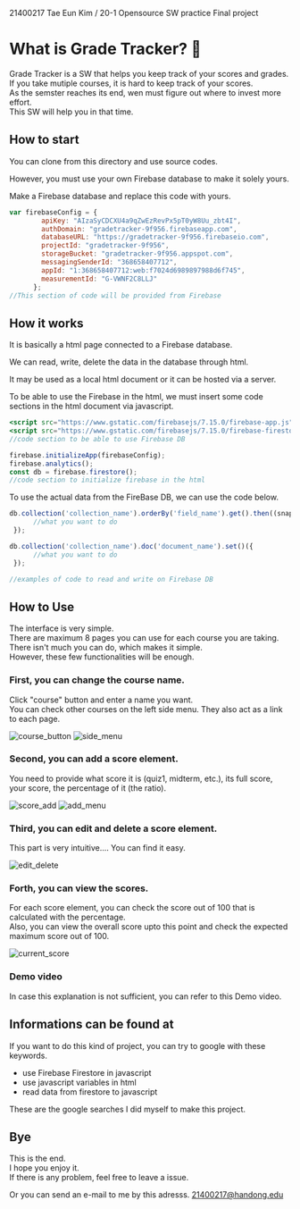 21400217 Tae Eun Kim / 20-1 Opensource SW practice Final project

# What is Grade Tracker? 💯

Grade Tracker is a SW that helps you keep track of your scores and grades.   
If you take mutiple courses, it is hard to keep track of your scores.   
As the semster reaches its end, wen must figure out where to invest more effort.   
This SW will help you in that time.   





## How to start

You can clone from this directory and use source codes.    

However, you must use your own Firebase database to make it solely yours.   

Make a Firebase database and replace this code with yours.   

```jsx
var firebaseConfig = {
        apiKey: "AIzaSyCDCXU4a9qZwEzRevPx5pT0yW8Uu_zbt4I",
        authDomain: "gradetracker-9f956.firebaseapp.com",
        databaseURL: "https://gradetracker-9f956.firebaseio.com",
        projectId: "gradetracker-9f956",
        storageBucket: "gradetracker-9f956.appspot.com",
        messagingSenderId: "368658407712",
        appId: "1:368658407712:web:f7024d6989897988d6f745",
        measurementId: "G-VWNF2C8LLJ"
      };
//This section of code will be provided from Firebase
```







## How it works

It is basically a html page connected to a Firebase database.   

We can read, write, delete the data in the database through html.   

It may be used as a local html document or it can be hosted via a server.   

To be able to use the Firebase in the html, we must insert some code sections in the html document via javascript.   

```jsx
<script src="https://www.gstatic.com/firebasejs/7.15.0/firebase-app.js"></script>
<script src="https://www.gstatic.com/firebasejs/7.15.0/firebase-firestore.js"></script>
//code section to be able to use Firebase DB

firebase.initializeApp(firebaseConfig);
firebase.analytics();
const db = firebase.firestore();
//code section to initialize firebase in the html
```

To use the actual data from the FireBase DB, we can use the code below.   

```jsx
db.collection('collection_name').orderBy('field_name').get().then((snapshot) => {
      //what you want to do
 });

db.collection('collection_name').doc('document_name').set()({
      //what you want to do
 });

//examples of code to read and write on Firebase DB
```







## How to Use
   
The interface is very simple.   
There are maximum 8 pages you can use for each course you are taking.   
There isn't much you can do, which makes it simple.   
However, these few functionalities will be enough.   
   
   
   
   
   
### First, you can change the course name.
Click "course" button and enter a name you want.   
You can check other courses on the left side menu. They also act as a link to each page.   

![course_button](https://user-images.githubusercontent.com/57384091/84513214-190d5500-ad04-11ea-8094-dca3dd8e1eac.JPG)
![side_menu](https://user-images.githubusercontent.com/57384091/84513257-2b878e80-ad04-11ea-9714-4d4296f22d54.JPG)
   
    
 
 
 
### Second, you can add a score element.
You need to provide what score it is (quiz1, midterm, etc.), its full score, your score, the percentage of it (the ratio).   

![score_add](https://user-images.githubusercontent.com/57384091/84513270-2e827f00-ad04-11ea-9798-08733aa03d4d.JPG)
![add_menu](https://user-images.githubusercontent.com/57384091/84513535-891bdb00-ad04-11ea-94df-f832c7ae74e6.JPG)

   





### Third, you can edit and delete a score element.
This part is very intuitive.... You can find it easy.   

![edit_delete](https://user-images.githubusercontent.com/57384091/84513285-317d6f80-ad04-11ea-93b5-2bd250fa2ced.JPG)

   





### Forth, you can view the scores.
For each score element, you can check the score out of 100 that is calculated with the percentage.   
Also, you can view the overall score upto this point and check the expected maximum score out of 100.   

![current_score](https://user-images.githubusercontent.com/57384091/84513305-36422380-ad04-11ea-8eb6-b5cfbf2a0352.JPG)

   






### Demo video
In case this explanation is not sufficient, you can refer to this Demo video.   




 
 
 
 



## Informations can be found at
If you want to do this kind of project,
you can try to google with these keywords.   
- use Firebase Firestore in javascript   
- use javascript variables in html   
- read data from firestore to javascript   
   
These are the google searches I did myself to make this project.   







## Bye
This is the end.   
I hope you enjoy it.   
If there is any problem, feel free to leave a issue.   
   
Or you can send an e-mail to me by this adresss. 21400217@handong.edu

